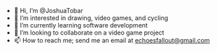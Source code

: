 - 👋 Hi, I’m @JoshuaTobar
- 👀 I’m interested in drawing, video games, and cycling
- 🌱 I’m currently learning software development
- 💞️ I’m looking to collaborate on a video game project
- 📫 How to reach me; send me an email at echoesfallout@gmail.com

<!---
JoshuaTobar/JoshuaTobar is a ✨ special ✨ repository because its `README.md` (this file) appears on your GitHub profile.
You can click the Preview link to take a look at your changes.
--->
